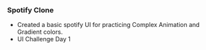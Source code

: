 ### Spotify Clone

- Created a basic spotify UI for practicing Complex Animation and Gradient colors.
- UI Challenge Day 1

